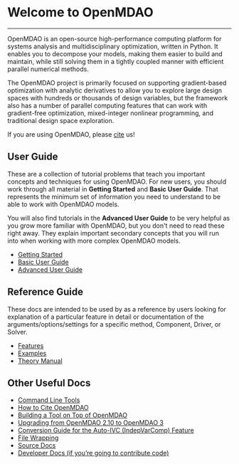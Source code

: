 # Welcome to OpenMDAO
---

OpenMDAO is an open-source high-performance computing platform for
systems analysis and multidisciplinary optimization, written in Python.
It enables you to decompose your models, making them easier to build and
maintain, while still solving them in a tightly coupled manner with
efficient parallel numerical methods.

The OpenMDAO project is primarily focused on supporting gradient-based
optimization with analytic derivatives to allow you to explore large
design spaces with hundreds or thousands of design variables, but the
framework also has a number of parallel computing features that can
work with gradient-free optimization, mixed-integer nonlinear
programming, and traditional design space exploration.

If you are using OpenMDAO, please [cite](other/citing.ipynb) us!


## User Guide

These are a collection of tutorial problems that teach you important concepts and techniques for using OpenMDAO.
For new users, you should work through all material in **Getting Started** and **Basic User Guide**.
That represents the minimum set of information you need to understand to be able to work with OpenMDAO models.

You will also find tutorials in the **Advanced User Guide** to be very helpful as you grow more familiar with OpenMDAO,
but you don't need to read these right away.
They explain important secondary concepts that you will run into when working with more complex OpenMDAO models.

- [Getting Started](getting_started/getting_started.md)
- [Basic User Guide](basic_user_guide/basic_user_guide.md)
- [Advanced User Guide](advanced_user_guide/advanced_user_guide.md)



## Reference Guide

These docs are intended to be used by as a reference by users looking for explanation of a particular feature in detail or
documentation of the arguments/options/settings for a specific method, Component, Driver, or Solver.

- [Features](features/features.md)
- [Examples](examples/examples.md)
- [Theory Manual](theory_manual/theory_manual.md)


## Other Useful Docs

- [Command Line Tools](other_useful_docs/om_command.ipynb)
- [How to Cite OpenMDAO](other_useful_docs/citing.ipynb)
- [Building a Tool on Top of OpenMDAO](other_useful_docs/building_a_tool/building_a_tool.md)
- [Upgrading from OpenMDAO 2.10 to OpenMDAO 3](other_useful_docs/api_translation.ipynb)
- [Conversion Guide for the Auto-IVC (IndepVarComp) Feature](other_useful_docs/auto_ivc_api_translation.ipynb)
- [File Wrapping](other_useful_docs/file_wrap.ipynb)
- [Source Docs](_srcdocs/index.md)
- [Developer Docs (if you’re going to contribute code)](other_useful_docs/developer_docs/developer_docs.md)
